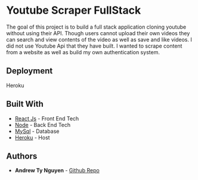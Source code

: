 # Youtube Scraper FullStack

The goal of this project is to build a full stack application cloning youtube without using their API.
Though users cannot upload their own videos they can search and view contents of the video as well as 
save and like videos. I did not use Youtube Api that they have built. I wanted to scrape content from a 
website as well as build my own authentication system. 


## Deployment

Heroku

## Built With

* [React Js](https://reactjs.org/) - Front End Tech
* [Node](https://nodejs.org/en/) - Back End Tech
* [MySql](https://www.mysql.com/) - Database
* [Heroku](https://heroku.com) - Host


## Authors

* **Andrew Ty Nguyen** - [Github Repo](https://github.com/andyt-nguyen)
